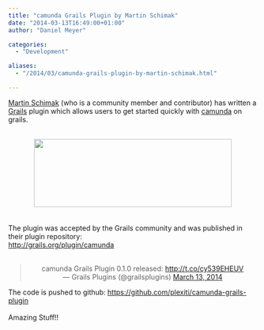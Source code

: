 ```yaml
---
title: "camunda Grails Plugin by Martin Schimak"
date: "2014-03-13T16:49:00+01:00"
author: "Daniel Meyer"

categories:
  - "Development"

aliases:
  - "/2014/03/camunda-grails-plugin-by-martin-schimak.html"

---
```


<a href="http://plexiti.com/planet">Martin Schimak</a> (who is a community member and contributor) has written a <a href="http://grails.org/">Grails</a> plugin which allows users to get started quickly with <a href="http://camunda.org/">camunda</a> on grails.<br />
<br />
<div class="separator" style="clear: both; text-align: center;">
<a href="http://3.bp.blogspot.com/-XqspuwSbrj0/UyHTVjkGVEI/AAAAAAAAAWw/KaLfgKn4_CQ/s1600/camunda-and-grails.png" imageanchor="1" style="margin-left: 1em; margin-right: 1em;"><img border="0" src="http://3.bp.blogspot.com/-XqspuwSbrj0/UyHTVjkGVEI/AAAAAAAAAWw/KaLfgKn4_CQ/s1600/camunda-and-grails.png" height="138" width="400" /></a></div>
<br />
<br />
The plugin was accepted by the Grails community and was published in their plugin repository:<br />
<a href="http://grails.org/plugin/camunda">http://grails.org/plugin/camunda</a><br />
<div style="text-align: center;">
<br /></div>
<blockquote class="twitter-tweet" lang="en">
<div style="text-align: center;">
camunda Grails Plugin 0.1.0 released: <a href="http://t.co/cy539EHEUV">http://t.co/cy539EHEUV</a></div>
<div style="text-align: center;">
— Grails Plugins (@grailsplugins) <a href="https://twitter.com/grailsplugins/statuses/444111900217860096">March 13, 2014</a></div>
</blockquote>
<script async="" charset="utf-8" src="//platform.twitter.com/widgets.js"></script>

The code is pushed to github:&nbsp;<a href="https://github.com/plexiti/camunda-grails-plugin">https://github.com/plexiti/camunda-grails-plugin</a><br />
<br />
Amazing Stuff!!